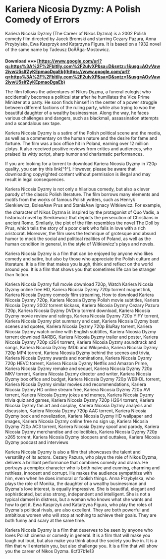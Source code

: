 # Kariera Nicosia Dyzmy: A Polish Comedy of Errors
 
Kariera Nicosia Dyzmy (The Career of Nikos Dyzma) is a 2002 Polish comedy film directed by Jacek Bromski and starring Cezary Pazura, Anna Przybylska, Ewa Kasprzyk and Katarzyna Figura. It is based on a 1932 novel of the same name by Tadeusz DoÅÄga-Mostowicz.
 
**Download »»» [https://www.google.com/url?q=https%3A%2F%2Fbltlly.com%2F2uIvXP&sa=D&sntz=1&usg=AOvVaw2iywU5sIfZyKEpmaoDgaEb](https://www.google.com/url?q=https%3A%2F%2Fbltlly.com%2F2uIvXP&sa=D&sntz=1&usg=AOvVaw2iywU5sIfZyKEpmaoDgaEb)**


 
The film follows the adventures of Nikos Dyzma, a funeral eulogist who accidentally becomes a political star after he humiliates the Vice Prime Minister at a party. He soon finds himself in the center of a power struggle between different factions of the ruling party, while also trying to woo the beautiful daughter of a wealthy businessman. Along the way, he faces various challenges and dangers, such as blackmail, assassination attempts and a scandalous sex tape.
 
Kariera Nicosia Dyzmy is a satire of the Polish political scene and the media, as well as a commentary on the human nature and the desire for fame and fortune. The film was a box office hit in Poland, earning over 12 million zlotys. It also received positive reviews from critics and audiences, who praised its witty script, sharp humor and charismatic performances.
 
If you are looking for a torrent to download Kariera Nicosia Dyzmy in 720p quality, you can try this link[^1^]. However, please be aware that downloading copyrighted content without permission is illegal and may result in legal consequences.

Kariera Nicosia Dyzmy is not only a hilarious comedy, but also a clever parody of the classic Polish literature. The film borrows many elements and motifs from the works of famous Polish writers, such as Henryk Sienkiewicz, BolesÅaw Prus and StanisÅaw Ignacy Witkiewicz. For example, the character of Nikos Dyzma is inspired by the protagonist of Quo Vadis, a historical novel by Sienkiewicz that depicts the persecution of Christians in ancient Rome. Similarly, the plot of the film resembles the novel The Doll by Prus, which tells the story of a poor clerk who falls in love with a rich aristocrat. Moreover, the film uses the technique of grotesque and absurd humor to mock the social and political realities of Poland, as well as the human condition in general, in the style of Witkiewicz's plays and novels.
 
Kariera Nicosia Dyzmy is a film that can be enjoyed by anyone who likes comedy and satire, but also by those who appreciate the Polish culture and literature. It is a film that makes you laugh, think and reflect on the world around you. It is a film that shows you that sometimes life can be stranger than fiction.
 
Kariera Nicosia Dyzmy full movie download 720p,  Watch Kariera Nicosia Dyzmy online free HD,  Kariera Nicosia Dyzmy 720p torrent magnet link,  Kariera Nicosia Dyzmy comedy film streaming,  How to download Kariera Nicosia Dyzmy 720p,  Kariera Nicosia Dyzmy Polish movie subtitles,  Kariera Nicosia Dyzmy 2002 torrent kickass,  Kariera Nicosia Dyzmy Cezary Pazura 720p,  Kariera Nicosia Dyzmy DVDrip torrent download,  Kariera Nicosia Dyzmy movie review and ratings,  Kariera Nicosia Dyzmy 720p YIFY torrent,  Kariera Nicosia Dyzmy plot summary and cast,  Kariera Nicosia Dyzmy best scenes and quotes,  Kariera Nicosia Dyzmy 720p BluRay torrent,  Kariera Nicosia Dyzmy watch online with English subtitles,  Kariera Nicosia Dyzmy torrent download RARBG,  Kariera Nicosia Dyzmy trailer and poster,  Kariera Nicosia Dyzmy 720p x264 torrent,  Kariera Nicosia Dyzmy soundtrack and songs,  Kariera Nicosia Dyzmy IMDb and Wikipedia,  Kariera Nicosia Dyzmy 720p MP4 torrent,  Kariera Nicosia Dyzmy behind the scenes and trivia,  Kariera Nicosia Dyzmy awards and nominations,  Kariera Nicosia Dyzmy 720p HEVC torrent,  Kariera Nicosia Dyzmy Netflix and Amazon Prime,  Kariera Nicosia Dyzmy remake and sequel,  Kariera Nicosia Dyzmy 720p MKV torrent,  Kariera Nicosia Dyzmy director and writer,  Kariera Nicosia Dyzmy box office and budget,  Kariera Nicosia Dyzmy 720p WEB-DL torrent,  Kariera Nicosia Dyzmy similar movies and recommendations,  Kariera Nicosia Dyzmy HD online stream free,  Kariera Nicosia Dyzmy 720p AVI torrent,  Kariera Nicosia Dyzmy jokes and memes,  Kariera Nicosia Dyzmy trivia quiz and games,  Kariera Nicosia Dyzmy 720p H264 torrent,  Kariera Nicosia Dyzmy fan art and cosplay,  Kariera Nicosia Dyzmy analysis and discussion,  Kariera Nicosia Dyzmy 720p AAC torrent,  Kariera Nicosia Dyzmy book and novelization,  Kariera Nicosia Dyzmy HD wallpaper and images,  Kariera Nicosia Dyzmy online free no sign up,  Kariera Nicosia Dyzmy 720p AC3 torrent,  Kariera Nicosia Dyzmy spoof and parody,  Kariera Nicosia Dyzmy merchandise and collectibles,  Kariera Nicosia Dyzmy 720p x265 torrent,  Kariera Nicosia Dyzmy bloopers and outtakes,  Kariera Nicosia Dyzmy podcast and interviews

Kariera Nicosia Dyzmy is also a film that showcases the talent and versatility of its actors. Cezary Pazura, who plays the role of Nikos Dyzma, delivers a brilliant performance that combines comedy and drama. He portrays a complex character who is both naive and cunning, charming and ruthless, innocent and corrupt. He makes the audience sympathize with him, even when he does immoral or foolish things. Anna Przybylska, who plays the role of Monika, the daughter of a wealthy businessman and Dyzma's love interest, is equally impressive. She is beautiful, elegant and sophisticated, but also strong, independent and intelligent. She is not a typical damsel in distress, but a woman who knows what she wants and how to get it. Ewa Kasprzyk and Katarzyna Figura, who play the roles of Dyzma's political rivals, are also excellent. They are both powerful and ambitious women who will stop at nothing to achieve their goals. They are both funny and scary at the same time.
 
Kariera Nicosia Dyzmy is a film that deserves to be seen by anyone who loves Polish cinema or comedy in general. It is a film that will make you laugh out loud, but also make you think about the society you live in. It is a film that will entertain you, but also challenge you. It is a film that will show you the career of Nikos Dyzma.
 8cf37b1e13
 
